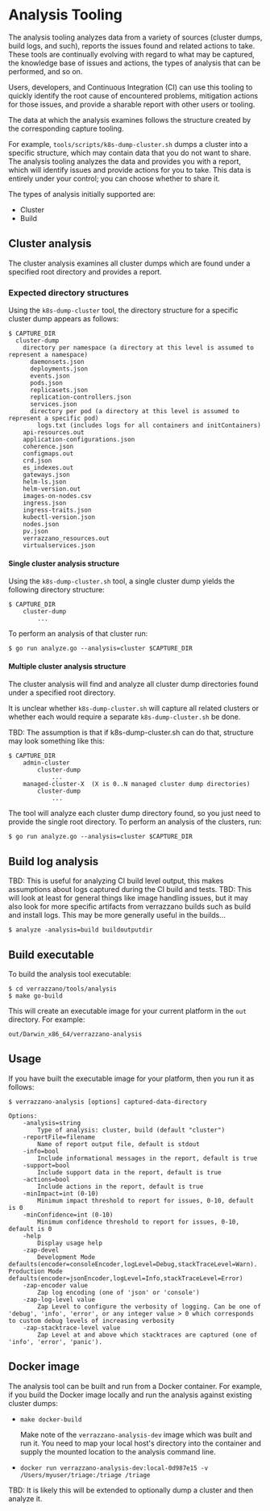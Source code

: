 # Analysis Tooling
The analysis tooling analyzes data from a variety of sources (cluster dumps, build logs, and such), reports the issues found and related actions to take.  These tools are continually evolving with regard to what may be captured, the knowledge base of issues and actions, the types of analysis that can be performed, and so on.

Users, developers, and Continuous Integration (CI) can use this tooling to quickly identify the root cause of encountered problems, mitigation actions for those issues, and provide a sharable report with other users or tooling.

The data at which the analysis examines follows the structure created by the corresponding capture tooling.

For example, `tools/scripts/k8s-dump-cluster.sh` dumps a cluster into a specific structure, which may contain data that you do not want to share. The analysis tooling analyzes the data and provides you with a report, which will identify issues and provide actions for you to take.
This data is entirely under your control; you can choose whether to share it.

The types of analysis initially supported are:
- Cluster
- Build


## Cluster analysis

The cluster analysis examines all cluster dumps which are found under a specified root directory and provides a report.

### Expected directory structures

Using the `k8s-dump-cluster` tool, the directory structure for a specific cluster dump appears as follows:

    $ CAPTURE_DIR
      cluster-dump
        directory per namespace (a directory at this level is assumed to represent a namespace)
          daemonsets.json
          deployments.json
          events.json
          pods.json
          replicasets.json
          replication-controllers.json
          services.json
          directory per pod (a directory at this level is assumed to represent a specific pod)
            logs.txt (includes logs for all containers and initContainers)
        api-resources.out
        application-configurations.json
        coherence.json
        configmaps.out
        crd.json
        es_indexes.out
        gateways.json
        helm-ls.json
        helm-version.out
        images-on-nodes.csv
        ingress.json
        ingress-traits.json
        kubectl-version.json
        nodes.json
        pv.json
        verrazzano_resources.out
        virtualservices.json

#### Single cluster analysis structure

Using the `k8s-dump-cluster.sh` tool, a single cluster dump yields the following directory structure:

    $ CAPTURE_DIR
        cluster-dump
            ...

To perform an analysis of that cluster run:

`$ go run analyze.go --analysis=cluster $CAPTURE_DIR`

#### Multiple cluster analysis structure

The cluster analysis will find and analyze all cluster dump directories found under a specified root directory.

It is unclear whether `k8s-dump-cluster.sh` will capture all related clusters or whether each would require a separate `k8s-dump-cluster.sh` be done.

TBD: The assumption is that if k8s-dump-cluster.sh can do that, structure may look something like this:

    $ CAPTURE_DIR
        admin-cluster
            cluster-dump
                ...
        managed-cluster-X  (X is 0..N managed cluster dump directories)
            cluster-dump
                ...

The tool will analyze each cluster dump directory found, so you just need to provide the single root directory. To perform an analysis of the clusters, run:

`$ go run analyze.go --analysis=cluster $CAPTURE_DIR`

## Build log analysis

TBD: This is useful for analyzing CI build level output, this makes assumptions about logs captured during the CI build and tests.
TBD: This will look at least for general things like image handling issues, but it may also look for more specific artifacts from verrazzano builds such as build and install logs. This may be more generally useful in the builds...

`$ analyze -analysis=build buildoutputdir`

## Build executable
To build the analysis tool executable:

```
$ cd verrazzano/tools/analysis
$ make go-build
```

This will create an executable image for your current platform in the `out` directory. For example:
```
out/Darwin_x86_64/verrazzano-analysis
```
## Usage
If you have built the executable image for your platform, then you run it as follows:
```
$ verrazzano-analysis [options] captured-data-directory

Options:
    -analysis=string
      	Type of analysis: cluster, build (default "cluster")
    -reportFile=filename
        Name of report output file, default is stdout
    -info=bool
        Include informational messages in the report, default is true
    -support=bool
        Include support data in the report, default is true
    -actions=bool
        Include actions in the report, default is true
    -minImpact=int (0-10)
        Minimum impact threshold to report for issues, 0-10, default is 0
    -minConfidence=int (0-10)
        Minimum confidence threshold to report for issues, 0-10, default is 0
    -help
    	Display usage help
    -zap-devel
    	Development Mode defaults(encoder=consoleEncoder,logLevel=Debug,stackTraceLevel=Warn). Production Mode defaults(encoder=jsonEncoder,logLevel=Info,stackTraceLevel=Error)
    -zap-encoder value
    	Zap log encoding (one of 'json' or 'console')
    -zap-log-level value
    	Zap Level to configure the verbosity of logging. Can be one of 'debug', 'info', 'error', or any integer value > 0 which corresponds to custom debug levels of increasing verbosity
    -zap-stacktrace-level value
    	Zap Level at and above which stacktraces are captured (one of 'info', 'error', 'panic').
```


## Docker image
The analysis tool can be built and run from a Docker container. For example, if you build the Docker image locally and run the analysis against existing cluster dumps:

- `make docker-build`

   Make note of the `verrazzano-analysis-dev` image which was built and run it. You need to map your local host's directory into the container and supply the mounted location to the analysis command line.
- `docker run verrazzano-analysis-dev:local-0d987e15 -v /Users/myuser/triage:/triage /triage`

TBD: It is likely this will be extended to optionally dump a cluster and then analyze it.
